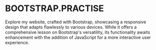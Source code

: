 # BOOTSTRAP.PRACTISE
Explore my website, crafted with Bootstrap, showcasing a responsive design that adapts flawlessly to various devices. While it offers a comprehensive lesson on Bootstrap's versatility, its functionality awaits enhancement with the addition of JavaScript for a more interactive user experience.
